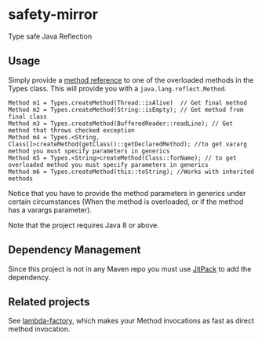 # safety-mirror
Type safe Java Reflection

## Usage
Simply provide a [method reference](https://docs.oracle.com/javase/tutorial/java/javaOO/methodreferences.html) to one of the overloaded methods in the Types class. This will provide you with a `java.lang.reflect.Method`.

    
    Method m1 = Types.createMethod(Thread::isAlive)  // Get final method
    Method m2 = Types.createMethod(String::isEmpty); // Get method from final class
    Method m3 = Types.createMethod(BufferedReader::readLine); // Get method that throws checked exception
    Method m4 = Types.<String, Class[]>createMethod(getClass()::getDeclaredMethod); //to get vararg method you must specify parameters in generics
    Method m5 = Types.<String>createMethod(Class::forName); // to get overloaded method you must specify parameters in generics
    Method m6 = Types.createMethod(this::toString); //Works with inherited methods

Notice that you have to provide the method parameters in generics under certain circumstances (When the method is overloaded, or if the method has a varargs parameter).    
    
Note that the project requires Java 8 or above.

## Dependency Management

Since this project is not in any Maven repo you must use [JitPack](https://jitpack.io/) to add the dependency.

## Related projects
See [lambda-factory](https://github.com/Hervian/lambda-factory), which makes your Method invocations as fast as direct method invocation.
